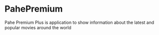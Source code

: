 # PahePremium
Pahe Premium Plus is application to show information about the latest and popular movies around the world
